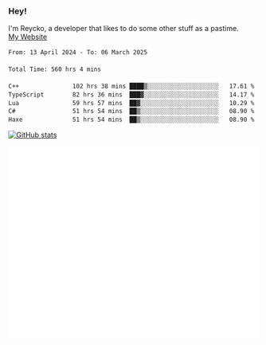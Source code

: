 ### Hey!
I'm Reycko, a developer that likes to do some other stuff as a pastime.  
[My Website](https://reycko.root.sx)

<!--START_SECTION:wakasection-->

```txt
From: 13 April 2024 - To: 06 March 2025

Total Time: 560 hrs 4 mins

C++               102 hrs 38 mins ████▒░░░░░░░░░░░░░░░░░░░░   17.61 %
TypeScript        82 hrs 36 mins  ███▓░░░░░░░░░░░░░░░░░░░░░   14.17 %
Lua               59 hrs 57 mins  ██▓░░░░░░░░░░░░░░░░░░░░░░   10.29 %
C#                51 hrs 54 mins  ██▒░░░░░░░░░░░░░░░░░░░░░░   08.90 %
Haxe              51 hrs 54 mins  ██▒░░░░░░░░░░░░░░░░░░░░░░   08.90 %
```

<!--END_SECTION:wakasection-->

[![GitHub stats](https://github-readme-stats.vercel.app/api?username=Reycko&show_icons=true&theme=dark&hide_title=true&count_private=true)](https://github.com/anuraghazra/github-readme-stats)

![Metrics](/github-metrics.svg)

